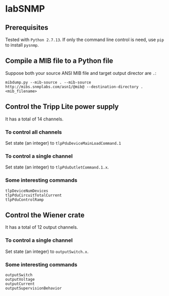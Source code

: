 # labSNMP
## Prerequisites
Tested with `Python 2.7.13`.
If only the command line control is need, use `pip` to install `pysnmp`.

## Compile a MIB file to a Python file
Suppose both your source ANSI MIB file and target output director are `.`:
```
mibdump.py --mib-source . --mib-source http://mibs.snmplabs.com/asn1/@mib@ --destination-directory . <mib_filename>
```

## Control the Tripp Lite power supply
It has a total of 14 channels.

### To control all channels
Set state (an integer) to `tlpPduDeviceMainLoadCommand.1`

### To control a single channel
Set state (an integer) to `tlpPduOutletCommand.1.x`.

### Some interesting commands
```
tlpDeviceNumDevices
tlpPduCircuitTotalCurrent
tlpPduControlRamp
```

## Control the Wiener crate
It has a total of 12 output channels.

### To control a single channel
Set state (an integer) to `outputSwitch.x`.

### Some interesting commands
```
outputSwitch
outputVoltage
outputCurrent
outputSupervisionBehavior
```

